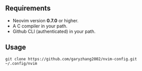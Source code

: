## Requirements

+ Neovim version **0.7.0** or higher.
+ A C compiler in your path.
+ Github CLI (authenticated) in your path.

## Usage

``` shell
git clone https://github.com/garyzhang2002/nvim-config.git ~/.config/nvim
```
